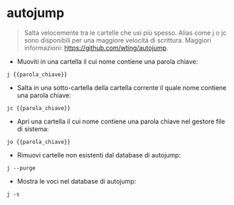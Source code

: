 # autojump

> Salta velocemente tra le cartelle che usi più spesso.
> Alias come j o jc sono disponibili per una maggiore velocità di scrittura.
> Maggiori informazioni: <https://github.com/wting/autojump>.

- Muoviti in una cartella il cui nome contiene una parola chiave:

`j {{parola_chiave}}`

- Salta in una sotto-cartella della cartella corrente il quale nome contiene una parola chiave:

`jc {{parola_chiave}}`

- Apri una cartella il cui nome contiene una parola chiave nel gestore file di sistema:

`jo {{parola_chiave}}`

- Rimuovi cartelle non esistenti dal database di autojump:

`j --purge`

- Mostra le voci nel database di autojump:

`j -s`
